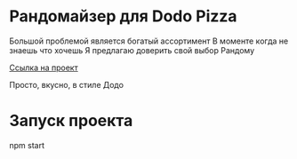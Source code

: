 # Рандомайзер для Dodo Pizza
Большой проблемой является богатый ассортимент 
В моменте когда не знаешь что хочешь
Я предлагаю доверить свой выбор Рандому

[Ссылка на проект](dodo-randomizer-git-main-1oky.vercel.app)

Просто, вкусно, в стиле Додо

# Запуск проекта
npm start
